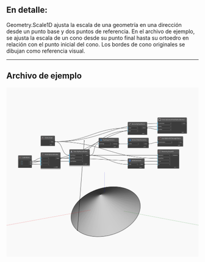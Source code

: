 ## En detalle:
Geometry.Scale1D ajusta la escala de una geometría en una dirección desde un punto base y dos puntos de referencia. En el archivo de ejemplo, se ajusta la escala de un cono desde su punto final hasta su ortoedro en relación con el punto inicial del cono. Los bordes de cono originales se dibujan como referencia visual.
___
## Archivo de ejemplo

![Scale1D](./Autodesk.DesignScript.Geometry.Geometry.Scale1D_img.jpg)

